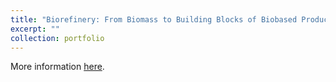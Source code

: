 ```yaml
---
title: "Biorefinery: From Biomass to Building Blocks of Biobased Products"
excerpt: ""
collection: portfolio
---
```


More information [here](https://www.wur.nl/en/show/biorefinery-from-biomass-to-building-blocks-of-biobased-products.htm "WUR").

